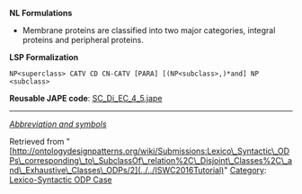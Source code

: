 __NL Formulations__



* Membrane proteins are classified into two major categories, integral proteins and peripheral proteins.


  

__LSP Formalization__




```
NP<superclass> CATV CD CN-CATV [PARA] [(NP<subclass>,)*and] NP <subclass>

```

__Reusable JAPE code__: [SC\_Di\_EC\_4\_5.jape](../../images/2/2e/SC_Di_EC_4_5.jape "SC Di EC 4 5.jape")





---


_[Abbreviation and symbols](../../Community/LSPSymbols "Community:LSPSymbols")_





Retrieved from "[http://ontologydesignpatterns.org/wiki/Submissions:Lexico\_Syntactic\_ODPs\_corresponding\_to\_SubclassOf\_relation%2C\_Disjoint\_Classes%2C\_and\_Exhaustive\_Classes\_ODPs/2](../../ISWC2016Tutorial)"
 [Category](http://ontologydesignpatterns.org/wiki/Special:Categories "Special:Categories"): [Lexico-Syntactic ODP Case](../../Category/Lexico-Syntactic_ODP_Case "Category:Lexico-Syntactic ODP Case")